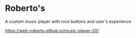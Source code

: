 # Roberto's
A custom music player with nice buttons and user's experience

https://web-roberto.github.io/music-player-20/
